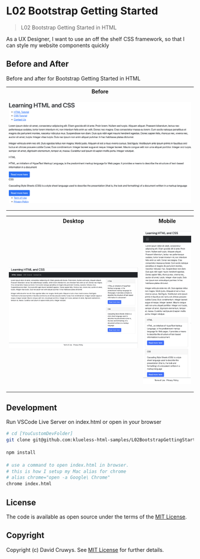 # L02 Bootstrap Getting Started

> L02 Bootstrap Getting Started in HTML

As a UX Designer, I want to use an off the shelf CSS framework, so that I can style my website components quickly

## Before and After

Before and after for Bootstrap Getting Started in HTML

<table>
<tr>
  <th>Before</th>
</tr>
<tr>
  <td>
  
  ![Before](shot-before.png 'Before screenshot')
  </td>
</tr>
</table>

<table>
<tr>
  <th>Desktop</th>
  <th>Mobile</th>
</tr>
<tr>
  <td>

  ![After](shot-after1.png 'After screenshot')
  </td>
  <td>
  
  ![After](shot-after2.png 'After screenshot')
  </td>
</tr>
</table>

## Development

Run VSCode Live Server on index.html or open in your browser

```bash
# cd [YouCustomDevFolder]
git clone git@github.com:klueless-html-samples/L02BootstrapGettingStarted.git && cd L02BootstrapGettingStarted

npm install

# use a command to open index.html in browser.
# this is how I setup my Mac alias for chrome
# alias chrome="open -a Google\ Chrome"
chrome index.html
```

## License

The code is available as open source under the terms of the [MIT License](https://opensource.org/licenses/MIT).

## Copyright

Copyright (c) David Cruwys. See [MIT License](LICENSE.txt) for further details.
